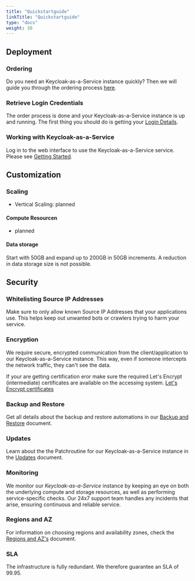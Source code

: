 ```yaml
---
title: "Quickstartguide"
linkTitle: "Quickstartguide"
type: "docs"
weight: 30
---
```


## Deployment

### Ordering

Do you need an Keycloak-as-a-Service instance quickly? Then we will guide you through the ordering process [here](../../tutorials/ordering/).

### Retrieve Login Credentials

The order process is done and your Keycloak-as-a-Service instance is up and running. The first thing you should do is getting your [Login Details](../../tutorials/retrieve_login_credentials/).

### Working with Keycloak-as-a-Service

Log in to the web interface to use the Keycloak-as-a-Service service. Please see [Getting Started](../../tutorials/first_steps/#log-in-to-the-web-interface-to-use-the-iam---keycloak-service).

## Customization

### Scaling

* Vertical Scaling: planned

#### Compute Resourcen

* planned

#### Data storage

Start with 50GB and expand up to 200GB in 50GB increments. A reduction in data storage size is not possible.

## Security

### Whitelisting Source IP Addresses

Make sure to only allow known Source IP Addresses that your applications use. This helps keep out unwanted bots or crawlers trying to harm your service.

### Encryption

We require secure, encrypted communication from the client/application to our Keycloak-as-a-Service instance. This way, even if someone intercepts the network traffic, they can't see the data.

If your are getting certification eror make sure the required Let's Encrypt (intermediate) certificates are available on the accessing system. [Let's Encrypt certificates](https://letsencrypt.org/certificates/)

### Backup and Restore

Get all details about the backup and restore automations in our [Backup and Restore](../../documentation/backup/) document.

### Updates

Learn about the the Patchroutine for our Keycloak-as-a-Service instance in the [Updates](../../documentation/update/) document.

### Monitoring

We monitor our *Keycloak-as-a-Service* instance by keeping an eye on both the underlying compute and storage resources, as well as performing service-specific checks. Our 24x7 support team handles any incidents that arise, ensuring continuous and reliable service.

### Regions and AZ

For information on choosing regions and availability zones, check the [Regions and AZ's](../../../general/plusserver-region-az/) document.

### SLA

The infrastructure is fully redundant. We therefore guarantee an SLA of 99.95.
